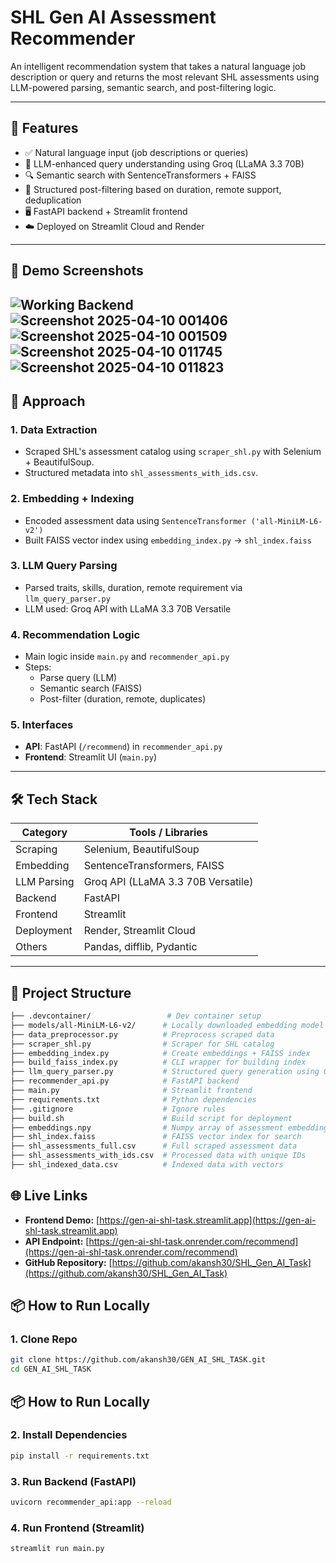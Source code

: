 # SHL Gen AI Assessment Recommender

An intelligent recommendation system that takes a natural language job description or query and returns the most relevant SHL assessments using LLM-powered parsing, semantic search, and post-filtering logic.

---
## 🚀 Features

- ✅ Natural language input (job descriptions or queries)
- 🤖 LLM-enhanced query understanding using Groq (LLaMA 3.3 70B)
- 🔍 Semantic search with SentenceTransformers + FAISS
- 🎯 Structured post-filtering based on duration, remote support, deduplication
- 🖥️ FastAPI backend + Streamlit frontend
- ☁️ Deployed on Streamlit Cloud and Render

---
## 📸 Demo Screenshots

![Working Backend](https://github.com/user-attachments/assets/72bf99a6-de44-4080-bb5e-9b720d067b62)
![Screenshot 2025-04-10 001406](https://github.com/user-attachments/assets/2147540c-aac7-47b0-a52c-688ae676740e)
![Screenshot 2025-04-10 001509](https://github.com/user-attachments/assets/869f64a9-a14e-43b5-aa31-3148efe528dd)
![Screenshot 2025-04-10 011745](https://github.com/user-attachments/assets/8c16aece-38ca-451c-b181-9effcc37dd9d)
![Screenshot 2025-04-10 011823](https://github.com/user-attachments/assets/1f9e8fa9-89af-4403-aff3-e6070770f28a)
---

## 🧠 Approach

### 1. Data Extraction
- Scraped SHL's assessment catalog using `scraper_shl.py` with Selenium + BeautifulSoup.
- Structured metadata into `shl_assessments_with_ids.csv`.

### 2. Embedding + Indexing
- Encoded assessment data using `SentenceTransformer ('all-MiniLM-L6-v2')`
- Built FAISS vector index using `embedding_index.py` → `shl_index.faiss`

### 3. LLM Query Parsing
- Parsed traits, skills, duration, remote requirement via `llm_query_parser.py`
- LLM used: Groq API with LLaMA 3.3 70B Versatile

### 4. Recommendation Logic
- Main logic inside `main.py` and `recommender_api.py`
- Steps:
  - Parse query (LLM)
  - Semantic search (FAISS)
  - Post-filter (duration, remote, duplicates)

### 5. Interfaces
- **API**: FastAPI (`/recommend`) in `recommender_api.py`
- **Frontend**: Streamlit UI (`main.py`)

---

## 🛠️ Tech Stack

| Category        | Tools / Libraries                      |
|-----------------|-----------------------------------------|
| Scraping        | Selenium, BeautifulSoup                |
| Embedding       | SentenceTransformers, FAISS            |
| LLM Parsing     | Groq API (LLaMA 3.3 70B Versatile)     |
| Backend         | FastAPI                                |
| Frontend        | Streamlit                              |
| Deployment      | Render, Streamlit Cloud                |
| Others          | Pandas, difflib, Pydantic              |

---

## 📁 Project Structure

```bash
├── .devcontainer/                 # Dev container setup
├── models/all-MiniLM-L6-v2/      # Locally downloaded embedding model
├── data_preprocessor.py          # Preprocess scraped data
├── scraper_shl.py                # Scraper for SHL catalog
├── embedding_index.py            # Create embeddings + FAISS index
├── build_faiss_index.py          # CLI wrapper for building index
├── llm_query_parser.py           # Structured query generation using Groq LLM
├── recommender_api.py            # FastAPI backend
├── main.py                       # Streamlit frontend
├── requirements.txt              # Python dependencies
├── .gitignore                    # Ignore rules
├── build.sh                      # Build script for deployment
├── embeddings.npy                # Numpy array of assessment embeddings
├── shl_index.faiss               # FAISS vector index for search
├── shl_assessments_full.csv      # Full scraped assessment data
├── shl_assessments_with_ids.csv  # Processed data with unique IDs
├── shl_indexed_data.csv          # Indexed data with vectors
``` 
## 🌐 Live Links

- **Frontend Demo:** [https://gen-ai-shl-task.streamlit.app](https://gen-ai-shl-task.streamlit.app)  
- **API Endpoint:** [https://gen-ai-shl-task.onrender.com/recommend](https://gen-ai-shl-task.onrender.com/recommend)  
- **GitHub Repository:** [https://github.com/akansh30/SHL_Gen_AI_Task](https://github.com/akansh30/SHL_Gen_AI_Task)

## 📦 How to Run Locally

### 1. Clone Repo
```bash
git clone https://github.com/akansh30/GEN_AI_SHL_TASK.git
cd GEN_AI_SHL_TASK
```
## 📦 How to Run Locally

### 2. Install Dependencies
```bash
pip install -r requirements.txt
```
### 3. Run Backend (FastAPI)
```bash
uvicorn recommender_api:app --reload
```
### 4. Run Frontend (Streamlit)
```bash
streamlit run main.py
```



